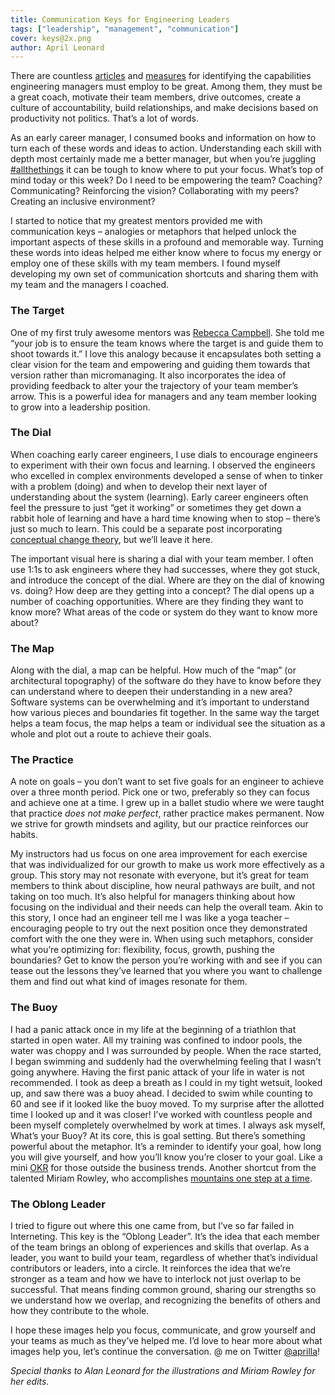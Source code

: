 ```yaml
---
title: Communication Keys for Engineering Leaders
tags: ["leadership", "management", "communication"]
cover: keys@2x.png
author: April Leonard
---
```


<re-img
    src="keys@2x.png"
    title="keys"
    href="keys@2x.png"
    >
</re-img>

There are countless [articles](https://www.gallup.com/workplace/231593/why-great-managers-rare.aspx) and [measures](https://rework.withgoogle.com/guides/managers-identify-what-makes-a-great-manager/steps/learn-about-googles-manager-research/) for identifying the capabilities engineering managers must employ to be great. Among them, they must be a great coach, motivate their team members, drive outcomes, create a culture of accountability, build relationships, and make decisions based on productivity not politics. That’s a lot of words. 

As an early career manager, I consumed books and information on how to turn each of these words and ideas to action. Understanding each skill with depth most certainly made me a better manager, but when you’re juggling [#allthethings](https://twitter.com/GretchenTG/status/1305974239984484353) it can be tough to know where to put your focus. What’s top of mind today or this week? Do I need to be empowering the team? Coaching? Communicating? Reinforcing the vision? Collaborating with my peers? Creating an inclusive environment?

I started to notice that my greatest mentors provided me with communication keys – analogies or metaphors that helped unlock the important aspects of these skills in a profound and memorable way. Turning these words into ideas helped me either know where to focus my energy or employ one of these skills with my team members. I found myself developing my own set of communication shortcuts and sharing them with my team and the managers I coached.

<re-img
    src="target@2x.png"
    title="target"
    href="target@2x.png"
    >
</re-img>

### The Target

One of my first truly awesome mentors was [Rebecca Campbell](https://twitter.com/nerdygirl). She told me “your job is to ensure the team knows where the target is and guide them to shoot towards it.” I love this analogy because it encapsulates both setting a clear vision for the team and empowering and guiding them towards that version rather than micromanaging. It also incorporates the idea of providing feedback to alter your the trajectory of your team member’s arrow. This is a powerful idea for managers and any team member looking to grow into a leadership position.

<re-img
    src="dial@2x.png"
    title="dial"
    href="dial@2x.png"
    >
</re-img>

### The Dial

When coaching early career engineers, I use dials to encourage engineers to experiment with their own focus and learning. I observed the engineers who excelled in complex environments developed a sense of when to tinker with a problem (doing) and when to develop their next layer of understanding about the system (learning). Early career engineers often feel the pressure to just “get it working” or sometimes they get down a rabbit hole of learning and have a hard time knowing when to stop – there’s just so much to learn. This could be a separate post incorporating [conceptual change theory](https://www.ejmste.com/download/an-overview-of-conceptual-changetheories-4082.pdf), but we’ll leave it here. 

The important visual here is sharing a dial with your team member. I often use 1:1s to ask engineers where they had successes, where they got stuck, and introduce the concept of the dial.  Where are they on the dial of knowing vs. doing? How deep are they getting into a concept? The dial opens up a number of coaching opportunities. Where are they finding they want to know more? What areas of the code or system do they want to know more about?

<re-img
    src="map@2x.png"
    title="map"
    href="map@2x.png"
    >
</re-img>

### The Map

Along with the dial, a map can be helpful. How much of the “map” (or architectural topography) of the software do they have to know before they can understand where to deepen their understanding in a new area? Software systems can be overwhelming and it’s important to understand how various pieces and boundaries fit together. In the same way the target helps a team focus, the map helps a team or individual see the situation as a whole and plot out a route to achieve their goals.

<re-img
    src="lotus@2x.png"
    title="lotus"
    href="lotus@2x.png"
    >
</re-img>

### The Practice

A note on goals – you don’t want to set five goals for an engineer to achieve over a three month period. Pick one or two, preferably so they can focus and achieve one at a time. I grew up in a ballet studio where we were taught that practice _does not make perfect_, rather practice makes permanent. Now we strive for growth mindsets and agility, but our practice reinforces our habits.

My instructors had us focus on one area improvement for each exercise that was individualized for our growth to make us work more effectively as a group. This story may not resonate with everyone, but it’s great for team members to think about discipline, how neural pathways are built, and not taking on too much. It’s also helpful for managers thinking about how focusing on the individual and their needs can help the overall team. Akin to this story, I once had an engineer tell me I was like a yoga teacher – encouraging people to try out the next position once they demonstrated comfort with the one they were in. When using such metaphors, consider what you’re optimizing for: flexibility, focus, growth, pushing the boundaries? Get to know the person you’re working with and see if you can tease out the lessons they’ve learned that you where you want to challenge them and find out what kind of images resonate for them. 

<re-img
    src="buoy@2x.png"
    title="buoy"
    href="buoy@2x.png"
    >
</re-img>

### The Buoy

I had a panic attack once in my life at the beginning of a triathlon that started in open water. All my training was confined to indoor pools, the water was choppy and I was surrounded by people. When the race started, I began swimming and suddenly had the overwhelming feeling that I wasn’t going anywhere. Having the first panic attack of your life in water is not recommended. I took as deep a breath as I could in my tight wetsuit, looked up, and saw there was a buoy ahead. I decided to swim while counting to 60 and see if it looked like the buoy moved. To my surprise after the allotted time I looked up and it was closer! I’ve worked with countless people and been myself completely overwhelmed by work at times. I always ask myself, What’s your Buoy? At its core, this is goal setting. But there’s something powerful about the metaphor. It’s a reminder to identify your goal, how long you will give yourself, and how you’ll know you’re closer to your goal. Like a mini [OKR](https://rework.withgoogle.com/guides/set-goals-with-okrs/steps/introduction/) for those outside the business trends. Another shortcut from the talented Miriam Rowley, who accomplishes [mountains one step at a time](https://medium.com/@miriamrowley/there-is-no-hill-596ec657e85).
 
<re-img
    src="oblong-leader@2x.png"
    title="oblong-leader"
    href="oblong-leader@2x.png"
    >
</re-img>

### The Oblong Leader

I tried to figure out where this one came from, but I’ve so far failed in Interneting. This key is the “Oblong Leader”. It’s the idea that each member of the team brings an oblong of experiences and skills that overlap. As a leader, you want to build your team, regardless of whether that’s individual contributors or leaders, into a circle. It reinforces the idea that we’re stronger as a team and how we have to interlock not just overlap to be successful. That means finding common ground, sharing our strengths so we understand how we overlap, and recognizing the benefits of others and how they contribute to the whole.

I hope these images help you focus, communicate, and grow yourself and your teams as much as they’ve helped me. I’d love to hear more about what images help you, let’s continue the conversation. @ me on Twitter [@aprilla](https://twitter.com/aprilla)! 

_Special thanks to Alan Leonard for the illustrations and Miriam Rowley for her edits._
